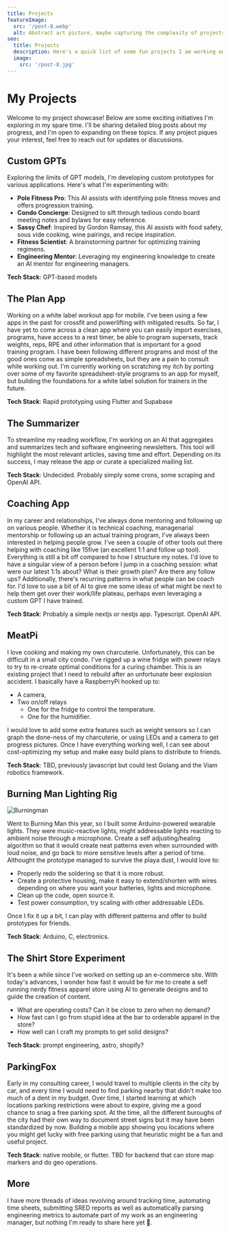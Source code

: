 ```yaml
---
title: Projects
featureImage:
  src: '/post-8.webp'
  alt: Abstract art picture, maybe capturing the complexity of projects?
seo:
  title: Projects
  description: Here's a quick list of some fun projects I am working on. I might add some blogging about them at a later time.
  image:
    src: '/post-8.jpg'
---
```


# My Projects

Welcome to my project showcase! Below are some exciting initiatives I'm exploring in my spare time. I'll be sharing detailed blog posts about my progress, and I'm open to expanding on these topics. If any project piques your interest, feel free to reach out for updates or discussions.

## Custom GPTs

Exploring the limits of GPT models, I'm developing custom prototypes for various applications. Here's what I'm experimenting with:

- **Pole Fitness Pro**: This AI assists with identifying pole fitness moves and offers progression training.
- **Condo Concierge**: Designed to sift through tedious condo board meeting notes and bylaws for easy reference.
- **Sassy Chef**: Inspired by Gordon Ramsay, this AI assists with food safety, sous vide cooking, wine pairings, and recipe inspiration.
- **Fitness Scientist**: A brainstorming partner for optimizing training regimens.
- **Engineering Mentor**: Leveraging my engineering knowledge to create an AI mentor for engineering managers.

**Tech Stack**: GPT-based models

## The Plan App

Working on a white label workout app for mobile. I've been using a few apps in the past for crossfit and powerlifting with mitigated results. So far, I have yet to come across a clean app where you can easily import exercises, programs, have access to a rest timer, be able to program supersets, track weights, reps, RPE and other information that is important for a good training program. I have been following different programs and most of the good ones come as simple spreadsheets, but they are a pain to consult while working out. I'm currently working on scratching my itch by porting over some of my favorite spreadsheet-style programs to an app for myself, but building the foundations for a white label solution for trainers in the future.

**Tech Stack**: Rapid prototyping using Flutter and Supabase

## The Summarizer

To streamline my reading workflow, I'm working on an AI that aggregates and summarizes tech and software engineering newsletters. This tool will highlight the most relevant articles, saving time and effort. Depending on its success, I may release the app or curate a specialized mailing list.

**Tech Stack**: Undecided. Probably simply some crons, some scraping and OpenAI API.

## Coaching App

In my career and relationships, I've always done mentoring and following up on various people. Whether it is technical coaching, managenarial mentorship or following up an actual training program, I've always been interested in helping people grow. I've seen a couple of other tools out there helping with coaching like 15five (an excellent 1:1 and follow up tool). Everything is still a bit off compared to how I structure my notes. I'd love to have a singular view of a person before I jump in a coaching session: what were our latest 1:1s about? What is their growth plan? Are there any follow ups? Additionally, there's recurring patterns in what people can be coach for. I'd love to use a bit of AI to give me some ideas of what might be next to help them get over their work/life plateau, perhaps even leveraging a custom GPT I have trained.

**Tech Stack**: Probably a simple nextjs or nestjs app. Typescript. OpenAI API.

## MeatPi

I love cooking and making my own charcuterie. Unfortunately, this can be difficult in a small city condo. I've rigged up a wine fridge with power relays to try to re-create optimal conditions for a curing chamber. This is an existing project that I need to rebuild after an unfortunate beer explosion accident. I basically have a RaspberryPi hooked up to:

- A camera,
- Two on/off relays
  - One for the fridge to control the temperature.
  - One for the humidifier.

I would love to add some extra features such as weight sensors so I can graph the done-ness of my charcuterie, or using LEDs and a camera to get progress pictures. Once I have everything working well, I can see about cost-optimizing my setup and make easy build plans to distribute to friends.

**Tech Stack**: TBD, previously javascript but could test Golang and the Viam robotics framework.

## Burning Man Lighting Rig

![Burningman](/burning_man.jpeg)

Went to Burning Man this year, so I built some Arduino-powered wearable lights. They were music-reactive lights, might addressable lights reacting to ambient noise through a microphone. Create a self adjusting/healing algorithm so that it would create neat patterns even when surrounded with loud noise, and go back to more sensitive levels after a period of time. Althought the prototype managed to survive the playa dust, I would love to:

- Properly redo the soldering so that it is more robust.
- Create a protective housing, make it easy to extend/shorten with wires depending on where you want your batteries, lights and microphone.
- Clean up the code, open source it.
- Test power consumption, try scaling with other addressable LEDs.

Once I fix it up a bit, I can play with different patterns and offer to build prototypes for friends.

**Tech Stack**: Arduino, C, electronics.

## The Shirt Store Experiment

It's been a while since I've worked on setting up an e-commerce site. With today's advances, I wonder how fast it would be for me to create a self running nerdy fitness apparel store using AI to generate designs and to guide the creation of content.

- What are operating costs? Can it be close to zero when no demand?
- How fast can I go from stupid idea at the bar to orderable apparel in the store?
- How well can I craft my prompts to get solid designs?

**Tech Stack**: prompt engineering, astro, shopify?

## ParkingFox

Early in my consulting career, I would travel to multiple clients in the city by car, and every time I would need to find parking nearby that didn't make too much of a dent in my budget. Over time, I started learning at which locations parking restrictions were about to expire, giving me a good chance to snag a free parking spot. At the time, all the different buroughs of the city had their own way to document street signs but it may have been standardized by now. Building a mobile app showing you locations where you might get lucky with free parking using that heuristic might be a fun and useful project.

**Tech Stack**: native mobile, or flutter. TBD for backend that can store map markers and do geo operations.

## More

I have more threads of ideas revolving around tracking time, automating time sheets, submitting SRED reports as well as automatically parsing engineering metrics to automate part of my work as an engineering manager, but nothing I'm ready to share here yet 🤫.
